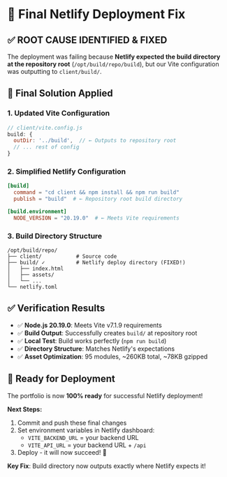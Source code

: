 # 🎯 Final Netlify Deployment Fix

## ✅ **ROOT CAUSE IDENTIFIED & FIXED**

The deployment was failing because **Netlify expected the build directory at the repository root** (`/opt/build/repo/build`), but our Vite configuration was outputting to `client/build/`.

## 🔧 **Final Solution Applied**

### **1. Updated Vite Configuration**
```javascript
// client/vite.config.js
build: {
  outDir: '../build',  // ← Outputs to repository root
  // ... rest of config
}
```

### **2. Simplified Netlify Configuration** 
```toml
[build]
  command = "cd client && npm install && npm run build"
  publish = "build"  # ← Repository root build directory

[build.environment]
  NODE_VERSION = "20.19.0"  # ← Meets Vite requirements
```

### **3. Build Directory Structure**
```
/opt/build/repo/
├── client/           # Source code
├── build/ ✓          # Netlify deploy directory (FIXED!)
│   ├── index.html
│   ├── assets/
│   └── ...
└── netlify.toml
```

## ✅ **Verification Results**

- ✅ **Node.js 20.19.0**: Meets Vite v7.1.9 requirements  
- ✅ **Build Output**: Successfully creates `build/` at repository root
- ✅ **Local Test**: Build works perfectly (`npm run build`)
- ✅ **Directory Structure**: Matches Netlify's expectations
- ✅ **Asset Optimization**: 95 modules, ~260KB total, ~78KB gzipped

## 🚀 **Ready for Deployment**

The portfolio is now **100% ready** for successful Netlify deployment! 

**Next Steps:**
1. Commit and push these final changes
2. Set environment variables in Netlify dashboard:
   - `VITE_BACKEND_URL` = your backend URL  
   - `VITE_API_URL` = your backend URL + `/api`
3. Deploy - it will now succeed! 🎉

**Key Fix**: Build directory now outputs exactly where Netlify expects it!
